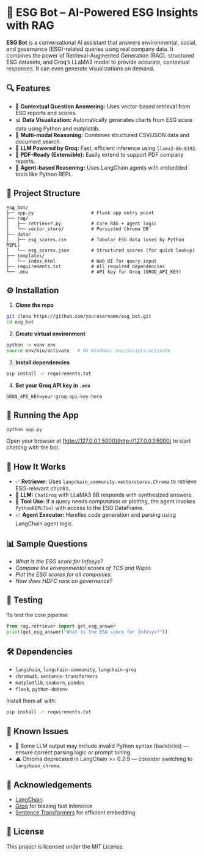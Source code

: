 # 🌱 ESG Bot – AI-Powered ESG Insights with RAG

**ESG Bot** is a conversational AI assistant that answers environmental, social, and governance (ESG)-related queries using real company data. It combines the power of Retrieval-Augmented Generation (RAG), structured ESG datasets, and Groq’s LLaMA3 model to provide accurate, contextual responses. It can even generate visualizations on demand.

## 🔍 Features

- 📄 **Contextual Question Answering:** Uses vector-based retrieval from ESG reports and scores.
- 📊 **Data Visualization:** Automatically generates charts from ESG score data using Python and matplotlib.
- 🤖 **Multi-modal Reasoning:** Combines structured CSV/JSON data and document search.
- 🧠 **LLM Powered by Groq:** Fast, efficient inference using `llama3-8b-8192`.
- 📁 **PDF-Ready (Extensible):** Easily extend to support PDF company reports.
- 🧰 **Agent-based Reasoning:** Uses LangChain agents with embedded tools like Python REPL.

## 📁 Project Structure

```
esg_bot/
├── app.py                     # Flask app entry point
├── rag/
│   ├── retriever.py           # Core RAG + agent logic
│   └── vector_store/          # Persisted Chroma DB
├── data/
│   ├── esg_scores.csv         # Tabular ESG data (used by Python REPL)
│   └── esg_scores.json        # Structured scores (for quick lookup)
├── templates/
│   └── index.html             # Web UI for query input
├── requirements.txt           # All required dependencies
└── .env                       # API key for Groq (GROQ_API_KEY)
```

## ⚙️ Installation

1. **Clone the repo**
```bash
git clone https://github.com/yourusername/esg_bot.git
cd esg_bot
```

2. **Create virtual environment**
```bash
python -m venv env
source env/bin/activate   # On Windows: env\Scripts\activate
```

3. **Install dependencies**
```bash
pip install -r requirements.txt
```

4. **Set your Groq API key in `.env`**
```
GROQ_API_KEY=your-groq-api-key-here
```

## 🚀 Running the App

```bash
python app.py
```

Open your browser at [http://127.0.0.1:5000](http://127.0.0.1:5000) to start chatting with the bot.

## 🧠 How It Works

- ✅ **Retriever:** Uses `langchain_community.vectorstores.Chroma` to retrieve ESG-relevant chunks.
- 💬 **LLM:** `ChatGroq` with LLaMA3 8B responds with synthesized answers.
- 🔎 **Tool Use:** If a query needs computation or plotting, the agent invokes `PythonREPLTool` with access to the ESG DataFrame.
- 📈 **Agent Executor:** Handles code generation and parsing using LangChain agent logic.

## 📊 Sample Questions

- *What is the ESG score for Infosys?*
- *Compare the environmental scores of TCS and Wipro.*
- *Plot the ESG scores for all companies.*
- *How does HDFC rank on governance?*

## 🧪 Testing

To test the core pipeline:

```python
from rag.retriever import get_esg_answer
print(get_esg_answer("What is the ESG score for Infosys?"))
```

## 🛠 Dependencies

- `langchain`, `langchain-community`, `langchain-groq`
- `chromadb`, `sentence-transformers`
- `matplotlib`, `seaborn`, `pandas`
- `flask`, `python-dotenv`

Install them all with:

```bash
pip install -r requirements.txt
```

## 🚧 Known Issues

- 🔁 Some LLM output may include invalid Python syntax (backticks) — ensure correct parsing logic or prompt tuning.
- ⚠️ Chroma deprecated in LangChain >= 0.2.9 — consider switching to `langchain_chroma`.

## 🙌 Acknowledgements

- [LangChain](https://github.com/langchain-ai/langchain)
- [Groq](https://groq.com/) for blazing fast inference
- [Sentence Transformers](https://www.sbert.net/) for efficient embedding

## 📜 License

This project is licensed under the MIT License.
